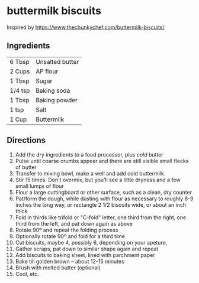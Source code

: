 # buttermilk biscuits
Inspired by https://www.thechunkychef.com/buttermilk-biscuits/

## Ingredients

|         |                 |
| ------  | --------------- |
| 6 Tbsp  | Unsalted butter |
| 2 Cups  | AP flour |
| 1 Tbsp  | Sugar |
| 1/4 tsp | Baking soda |
| 1 Tbsp  | Baking powder |
| 1 tsp   | Salt |
|1 Cup    | Buttermilk |

## Directions
1. Add the dry ingredients to a food processor, plus *cold* butter
1. Pulse until coarse crumbs appear and there are still
visible small flecks of butter
1. Transfer to mixing bowl, make a well and add cold buttermilk. 
1. Stir 15 times. Don't overmix, but you'll see a little dryness 
and a few small lumps of flour
1. Flour a large cuttingboard or other surface, such as a clean,
dry counter 
1. Pat/form the dough, while dusting with flour as necessary
to roughly 8-9 inches the long way, or rectangle 2 1/2 biscuits
wide, or about an inch thick
1. Fold in thirds like trifold or "C-fold" letter, one third from 
the right, one third from the left, and pat down again as above
1. Rotate 90º and repeat the folding process
1. Optionally rotate 90º and fold for a third time
1. Cut biscuits, maybe 4, possibly 6, depending on your apeture, 
1. Gather scraps, pat down to similar shape again and repeat
1. Add biscuits to baking sheet, lined with parchment paper
1. Bake till golden brown – about 12-15 minutes
1. Brush with melted butter (optional) 
1. Cool, etc.
